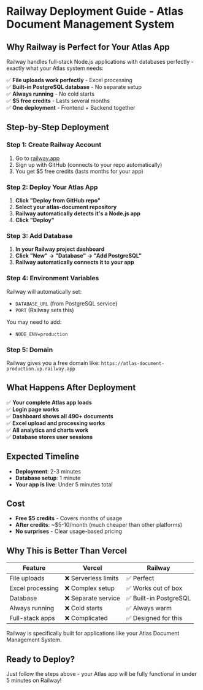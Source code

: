 # Railway Deployment Guide - Atlas Document Management System

## Why Railway is Perfect for Your Atlas App

Railway handles full-stack Node.js applications with databases perfectly - exactly what your Atlas system needs:

✅ **File uploads work perfectly** - Excel processing  
✅ **Built-in PostgreSQL database** - No separate setup  
✅ **Always running** - No cold starts  
✅ **$5 free credits** - Lasts several months  
✅ **One deployment** - Frontend + Backend together  

## Step-by-Step Deployment

### Step 1: Create Railway Account
1. Go to [railway.app](https://railway.app)
2. Sign up with GitHub (connects to your repo automatically)
3. You get $5 free credits (lasts months for your app)

### Step 2: Deploy Your Atlas App
1. **Click "Deploy from GitHub repo"**
2. **Select your atlas-document repository**
3. **Railway automatically detects it's a Node.js app**
4. **Click "Deploy"**

### Step 3: Add Database
1. **In your Railway project dashboard**
2. **Click "New" → "Database" → "Add PostgreSQL"**
3. **Railway automatically connects it to your app**

### Step 4: Environment Variables
Railway will automatically set:
- `DATABASE_URL` (from PostgreSQL service)
- `PORT` (Railway sets this)

You may need to add:
- `NODE_ENV=production`

### Step 5: Domain
Railway gives you a free domain like:
`https://atlas-document-production.up.railway.app`

## What Happens After Deployment

✅ **Your complete Atlas app loads**  
✅ **Login page works**  
✅ **Dashboard shows all 490+ documents**  
✅ **Excel upload and processing works**  
✅ **All analytics and charts work**  
✅ **Database stores user sessions**  

## Expected Timeline
- **Deployment**: 2-3 minutes
- **Database setup**: 1 minute  
- **Your app is live**: Under 5 minutes total

## Cost
- **Free $5 credits** - Covers months of usage
- **After credits**: ~$5-10/month (much cheaper than other platforms)
- **No surprises** - Clear usage-based pricing

## Why This is Better Than Vercel

| Feature | Vercel | Railway |
|---------|--------|---------|
| File uploads | ❌ Serverless limits | ✅ Perfect |
| Excel processing | ❌ Complex setup | ✅ Works out of box |
| Database | ❌ Separate service | ✅ Built-in PostgreSQL |
| Always running | ❌ Cold starts | ✅ Always warm |
| Full-stack apps | ❌ Complicated | ✅ Designed for this |

Railway is specifically built for applications like your Atlas Document Management System.

## Ready to Deploy?

Just follow the steps above - your Atlas app will be fully functional in under 5 minutes on Railway!